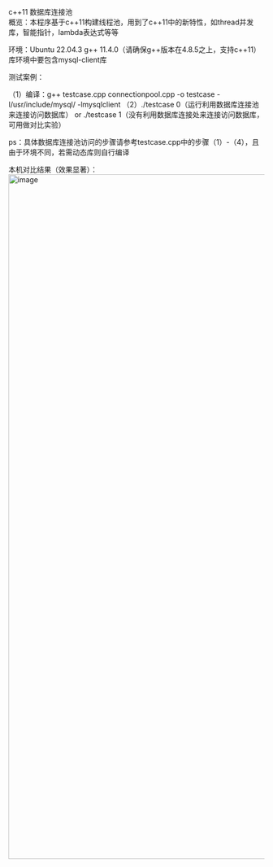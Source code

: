 c++11 数据库连接池  
概览：本程序基于c++11构建线程池，用到了c++11中的新特性，如thread并发库，智能指针，lambda表达式等等

环境：Ubuntu 22.04.3 g++ 11.4.0（请确保g++版本在4.8.5之上，支持c++11） 库环境中要包含mysql-client库

测试案例：

（1）编译：g++ testcase.cpp connectionpool.cpp -o testcase -I/usr/include/mysql/ -lmysqlclient
（2）./testcase 0（运行利用数据库连接池来连接访问数据库） or ./testcase 1（没有利用数据库连接处来连接访问数据库，可用做对比实验）

ps：具体数据库连接池访问的步骤请参考testcase.cpp中的步骤（1）-（4），且由于环境不同，若需动态库则自行编译

本机对比结果（效果显著）：
<img width="1347" alt="image" src="https://github.com/Yutong-Yuan/connectionpool/assets/67001644/cfd1da20-6264-426e-9051-83468c932bae">


